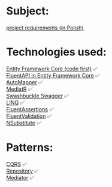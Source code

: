 # Subject:
[project requirements (in Polish)](https://github.com/MPD97/APBD-Project/blob/master/APBD-Project.pdf)

# Technologies used:
[Entity Framework Core (code first)](https://www.entityframeworktutorial.net/efcore/entity-framework-core.aspx) ✅<br />
[FluentAPI in Entity Framework Core](https://www.entityframeworktutorial.net/efcore/fluent-api-in-entity-framework-core.aspx) ✅<br />
[AutoMapper](https://www.google.com) ✅<br />
[MediatR](https://github.com/jbogard/MediatR) ✅<br />
[Swashbuckle Swagger](https://github.com/domaindrivendev/Swashbuckle.AspNetCore) ✅<br />
[LINQ](https://docs.microsoft.com/pl-pl/dotnet/csharp/tutorials/working-with-linq) ✅<br />
[FluentAssertions](https://fluentassertions.com/) ✅<br />
[FluentValidation](https://fluentvalidation.net/) ✅<br />
[NSubstitute](https://github.com/nsubstitute/NSubstitute) ✅<br />

# Patterns:
[CQRS](https://docs.microsoft.com/pl-pl/azure/architecture/patterns/cqrs) ✅<br />
[Repository](https://codewithshadman.com/repository-pattern-csharp/) ✅<br />
[Mediator](https://refactoring.guru/design-patterns/mediator) ✅<br />
